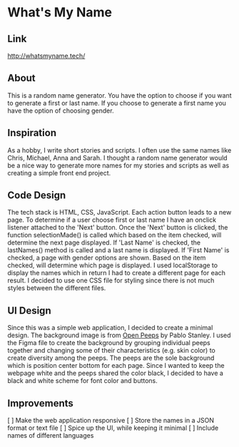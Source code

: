 # What's My Name

## Link
http://whatsmyname.tech/

## About
This is a random name generator. You have the option to choose if you want to generate a first or last name. If you choose to generate a first name you have the option of choosing gender. 

## Inspiration
As a hobby, I write short stories and scripts. I often use the same names like Chris, Michael, Anna and Sarah. I thought a random name generator would be a nice way to generate more names for my stories and scripts as well as creating a simple front end project.

## Code Design 
The tech stack is HTML, CSS, JavaScript. Each action button leads to a new page. To determine if a user choose first or last name I have an onclick listener attached to the 'Next' button. Once the 'Next' button is clicked, the function selectionMade() is called which based on the item checked, will determine the next page displayed. If 'Last Name' is checked, the lastNames() method is called and a last name is displayed. If 'First Name' is checked, a page with gender options are shown. Based on the item checked, will determine which page is displayed. I used localStorage to display the names which in return I had to create a different page for each result. I decided to use one CSS file for styling since there is not much styles between the different files.

## UI Design
Since this was a simple web application, I decided to create a minimal design. The background image is from [Open Peeps](https://www.openpeeps.com/) by Pablo Stanley. I used the Figma file to create the background by grouping individual peeps together and changing some of their characteristics (e.g. skin color) to create diversity among the peeps. The peeps are the sole background which is position center bottom for each page. Since I wanted to keep the webpage white and the peeps shared the color black, I decided to have a black and white scheme for font color and buttons. 

## Improvements
[ ] Make the web application responsive
[ ] Store the names in a JSON format or text file 
[ ] Spice up the UI, while keeping it minimal
[ ] Include names of different languages 